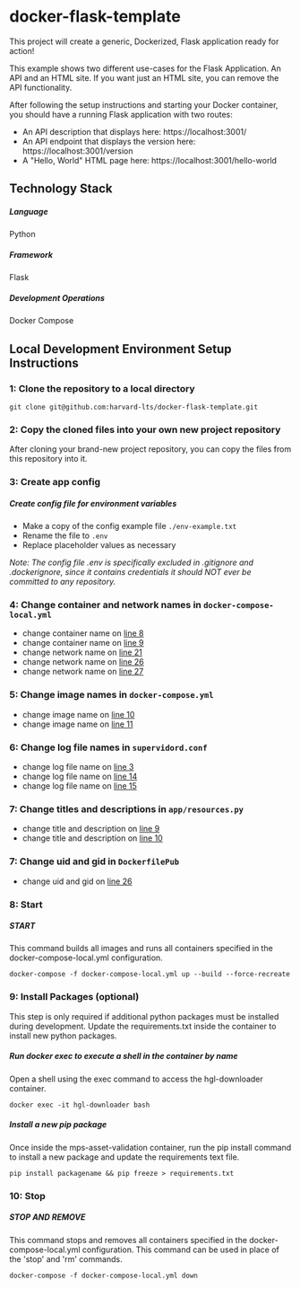 # docker-flask-template
This project will create a generic, Dockerized, Flask application ready for action!

This example shows two different use-cases for the Flask Application. An API and an HTML site. If you want just an HTML site, you can remove the API functionality.

After following the setup instructions and starting your Docker container, you should have a running Flask application with two routes:

* An API description that displays here: https://localhost:3001/
* An API endpoint that displays the version here: https://localhost:3001/version
* A "Hello, World" HTML page here: https://localhost:3001/hello-world


## Technology Stack
##### Language
Python

##### Framework
Flask

##### Development Operations
Docker Compose

## Local Development Environment Setup Instructions

### 1: Clone the repository to a local directory
```git clone git@github.com:harvard-lts/docker-flask-template.git```

### 2: Copy the cloned files into your own new project repository

After cloning your brand-new project repository, you can copy the files from this repository into it.

### 3: Create app config

##### Create config file for environment variables
- Make a copy of the config example file `./env-example.txt`
- Rename the file to `.env`
- Replace placeholder values as necessary

*Note: The config file .env is specifically excluded in .gitignore and .dockerignore, since it contains credentials it should NOT ever be committed to any repository.*

### 4: Change container and network names in `docker-compose-local.yml`
- change container name on [line 8](/docker-compose-local.yml#L8)
- change container name on [line 9]((/docker-compose-local.yml#L0))
- change network name on [line 21](/docker-compose-local.yml#L21)
- change network name on [line 26](/docker-compose-local.yml#L26)
- change network name on [line 27](/docker-compose-local.yml#L27)

### 5: Change image names in `docker-compose.yml`
- change image name on [line 10](/docker-compose.yml#L10)
- change image name on [line 11](/docker-compose.yml#L11)    

### 6: Change log file names in `supervidord.conf`
- change log file name on [line 3](/supervidord.conf#L3)
- change log file name on [line 14](/supervidord.conf#L14)
- change log file name on [line 15](/supervidord.conf#L15)

### 7: Change titles and descriptions in `app/resources.py`
- change title and description on [line 9](/app/resources.py#L9)
- change title and description on [line 10](/app/resources.py#L10)

### 7: Change uid and gid in `DockerfilePub`
- change uid and gid on [line 26](/DockerfilePub#L26)

### 8: Start

##### START

This command builds all images and runs all containers specified in the docker-compose-local.yml configuration.

```
docker-compose -f docker-compose-local.yml up --build --force-recreate
```

### 9: Install Packages (optional)
This step is only required if additional python packages must be installed during development. Update the requirements.txt inside the container to install new python packages.

##### Run docker exec to execute a shell in the container by name

Open a shell using the exec command to access the hgl-downloader container.

```
docker exec -it hgl-downloader bash
```

##### Install a new pip package

Once inside the mps-asset-validation container, run the pip install command to install a new package and update the requirements text file.

```
pip install packagename && pip freeze > requirements.txt
```

### 10: Stop

##### STOP AND REMOVE

This command stops and removes all containers specified in the docker-compose-local.yml configuration. This command can be used in place of the 'stop' and 'rm' commands.

```
docker-compose -f docker-compose-local.yml down
```

